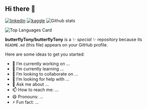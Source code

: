 ## Hi there 👋
[![linkedin](https://img.shields.io/badge/Linked_In-0A66C2?style=for-the-badge&logo=LinkedIn&logoColor=white)](https://www.linkedin.com/in/szymon-janowski/) [![kaggle](https://img.shields.io/badge/Kaggle-20BEFF?style=for-the-badge&logo=Kaggle&logoColor=white)](https://www.kaggle.com/szymonjanowski)
![Github stats](https://github-readme-stats.vercel.app/api?&username=butterflyTony&title_color=ffffff&text_color=c9cacc&icon_color=2bbc8a&bg_color=1d1f21&langs_count=16&count_private=true)

![Top Languages Card](https://github-readme-stats.vercel.app/api/top-langs/?username=butterflyTony&layout=compact&hide=css,html,php&langs_count=5)

**butterflyTony/butterflyTony** is a ✨ _special_ ✨ repository because its `README.md` (this file) appears on your GitHub profile.

Here are some ideas to get you started:

- 🔭 I’m currently working on ...
- 🌱 I’m currently learning ...
- 👯 I’m looking to collaborate on ...
- 🤔 I’m looking for help with ...
- 💬 Ask me about ...
- 📫 How to reach me: ...
- 😄 Pronouns: ...
- ⚡ Fun fact: ...

